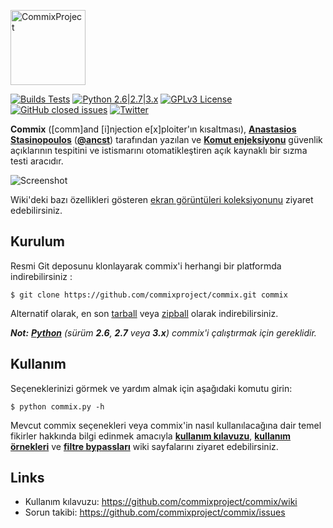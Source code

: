 
<p align="left">
  <img alt="CommixProject" src="https://commixproject.com/images/logo.png" height="120" />
  <p align="left">
    <a href="https://github.com/commixproject/commix/actions/workflows/builds.yml"><img alt="Builds Tests" src="https://github.com/commixproject/commix/actions/workflows/builds.yml/badge.svg"></a>
    <a href="http://www.python.org/download/"><img alt="Python 2.6|2.7|3.x" src="https://img.shields.io/badge/python-2.6|2.7|3.x-yellow.svg"></a>
    <a href="https://github.com/commixproject/commix/blob/master/LICENSE.txt"><img alt="GPLv3 License" src="https://img.shields.io/badge/license-GPLv3-red.svg"></a>
    <a href="https://github.com/commixproject/commix/issues?q=is%3Aissue+is%3Aclosed"><img alt="GitHub closed issues" src="https://img.shields.io/github/issues-closed-raw/commixproject/commix.svg?colorB=ff0000"></a>
    <a href="http://www.twitter.com/commixproject"><img alt="Twitter" src="https://img.shields.io/badge/twitter-@commixproject-blue.svg"></a>
  </p>
</p>


**Commix** ([comm]and [i]njection e[x]ploiter'ın kısaltması), **[Anastasios Stasinopoulos](https://github.com/stasinopoulos)** (**[@ancst](https://twitter.com/ancst)**) tarafından yazılan ve **[Komut enjeksiyonu](https://www.owasp.org/index.php/Command_Injection)** güvenlik açıklarının tespitini ve istismarını otomatikleştiren açık kaynaklı bir sızma testi aracıdır.

![Screenshot](https://commixproject.com/images/background.png)

Wiki'deki bazı özellikleri gösteren [ekran görüntüleri koleksiyonunu](https://github.com/commixproject/commix/wiki/Screenshots) ziyaret edebilirsiniz.


## Kurulum

Resmi Git deposunu klonlayarak commix'i herhangi bir platformda indirebilirsiniz :


    $ git clone https://github.com/commixproject/commix.git commix

Alternatif olarak, en son [tarball](https://github.com/commixproject/commix/tarball/master) veya [zipball](https://github.com/commixproject/commix/zipball/master) olarak indirebilirsiniz.

*__Not:__ **[Python](http://www.python.org/download/)** (sürüm **2.6**, **2.7** veya **3.x**) commix'i çalıştırmak için gereklidir.*






## Kullanım

Seçeneklerinizi görmek ve yardım almak için aşağıdaki komutu girin:

    $ python commix.py -h

Mevcut commix seçenekleri veya commix'in nasıl kullanılacağına dair temel fikirler hakkında bilgi edinmek amacıyla **[kullanım kılavuzu](https://github.com/commixproject/commix/wiki/Usage)**, **[kullanım örnekleri](https://github.com/commixproject/commix/wiki/Usage-Examples)** ve **[filtre bypassları](https://github.com/commixproject/commix/wiki/Filters-Bypasses)**  wiki sayfalarını ziyaret edebilirsiniz.


## Links

* Kullanım kılavuzu: https://github.com/commixproject/commix/wiki
* Sorun takibi: https://github.com/commixproject/commix/issues


